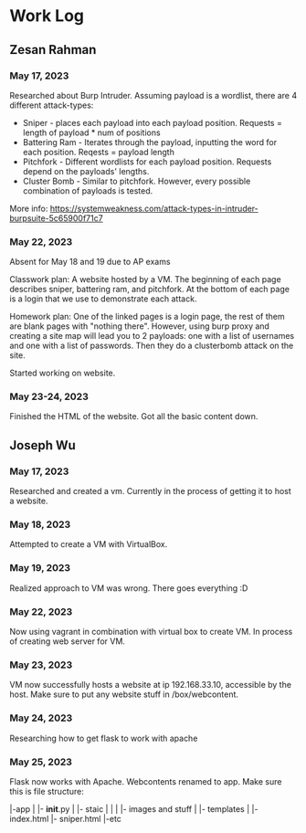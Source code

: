 # Work Log

## Zesan Rahman

### May 17, 2023

Researched about Burp Intruder. Assuming payload is a wordlist, there are 4 different attack-types:


* Sniper - places each payload into each payload position. Requests = length of payload * num of positions
* Battering Ram - Iterates through the payload, inputting the word for each position. Reqests = payload length
* Pitchfork - Different wordlists for each payload position. Requests depend on the payloads' lengths.
* Cluster Bomb - Similar to pitchfork. However, every possible combination of payloads is tested.

More info: https://systemweakness.com/attack-types-in-intruder-burpsuite-5c65900f71c7

### May 22, 2023

Absent for May 18 and 19 due to AP exams

Classwork plan: A website hosted by a VM. The beginning of each page describes sniper, battering ram, and pitchfork. At the bottom of each page is a login that we use to demonstrate each attack.

Homework plan: One of the linked pages is a login page, the rest of them are blank pages with "nothing there". However, using burp proxy and creating a site map will lead you to 2 payloads: one with a list of usernames and one with a list of passwords. Then they do a clusterbomb attack on the site.

Started working on website.

### May 23-24, 2023

Finished the HTML of the website. Got all the basic content down. 


## Joseph Wu

### May 17, 2023

Researched and created a vm. Currently in the process of getting it to host a website.

### May 18, 2023

Attempted to create a VM with VirtualBox.

### May 19, 2023

Realized approach to VM was wrong. There goes everything :D

### May 22, 2023

Now using vagrant in combination with virtual box to create VM. In process of creating web server for VM.

### May 23, 2023

VM now successfully hosts a website at ip 192.168.33.10, accessible by the host. Make sure to put any website stuff in /box/webcontent.

### May 24, 2023
Researching how to get flask to work with apache

### May 25, 2023
Flask now works with Apache. Webcontents renamed to app.
Make sure this is file structure:

|-app
    |
    |- __init__.py
    |
    |- staic
    |   |
    |   |- images and stuff
    |
    |- templates
        |
        |- index.html
        |- sniper.html
        |-etc